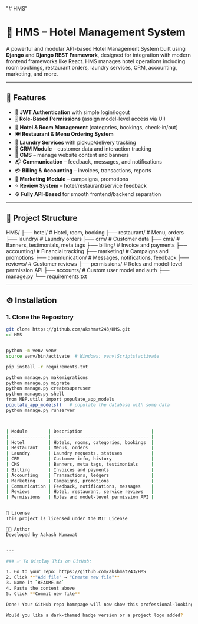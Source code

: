 "# HMS" 
# 🏨 HMS – Hotel Management System

A powerful and modular API-based Hotel Management System built using **Django** and **Django REST Framework**, designed for integration with modern frontend frameworks like React. HMS manages hotel operations including room bookings, restaurant orders, laundry services, CRM, accounting, marketing, and more.

---

## 🚀 Features

- 🔐 **JWT Authentication** with simple login/logout
- 🎚️ **Role-Based Permissions** (assign model-level access via UI)
- 🏨 **Hotel & Room Management** (categories, bookings, check-in/out)
- 🍽️ **Restaurant & Menu Ordering System**
- 🧺 **Laundry Services** with pickup/delivery tracking
- 👥 **CRM Module** – customer data and interaction tracking
- 📝 **CMS** – manage website content and banners
- 📬 **Communication** – feedback, messages, and notifications
- 💳 **Billing & Accounting** – invoices, transactions, reports
- 📣 **Marketing Module** – campaigns, promotions
- ⭐ **Review System** – hotel/restaurant/service feedback
- ⚙️ **Fully API-Based** for smooth frontend/backend separation

---

## 🧱 Project Structure

HMS/
├── hotel/ # Hotel, room, booking
├── restaurant/ # Menu, orders
├── laundry/ # Laundry orders
├── crm/ # Customer data
├── cms/ # Banners, testimonials, meta tags
├── billing/ # Invoice and payments
├── accounting/ # Financial tracking
├── marketing/ # Campaigns and promotions
├── communication/ # Messages, notifications, feedback
├── reviews/ # Customer reviews
├── permissions/ # Roles and model-level permission API
├── accounts/ # Custom user model and auth
├── manage.py
└── requirements.txt


---

## ⚙️ Installation

### 1. Clone the Repository

```bash
git clone https://github.com/akshmat243/HMS.git
cd HMS


python -m venv venv
source venv/bin/activate  # Windows: venv\Scripts\activate

pip install -r requirements.txt

python manage.py makemigrations
python manage.py migrate
python manage.py createsuperuser
python manage.py shell
from MBP.utils import populate_app_models
populate_app_models()   # populate the database with some data
python manage.py runserver



| Module        | Description                          |
| ------------- | ------------------------------------ |
| Hotel         | Hotels, rooms, categories, bookings  |
| Restaurant    | Menus, orders                        |
| Laundry       | Laundry requests, statuses           |
| CRM           | Customer info, history               |
| CMS           | Banners, meta tags, testimonials     |
| Billing       | Invoices and payments                |
| Accounting    | Transactions, ledgers                |
| Marketing     | Campaigns, promotions                |
| Communication | Feedback, notifications, messages    |
| Reviews       | Hotel, restaurant, service reviews   |
| Permissions   | Roles and model-level permission API |


📄 License
This project is licensed under the MIT License

👨‍💻 Author
Developed by Aakash Kumawat


---

### ✅ To Display This on GitHub:

1. Go to your repo: https://github.com/akshmat243/HMS  
2. Click **"Add file" → "Create new file"**
3. Name it `README.md`
4. Paste the content above
5. Click **Commit new file**

Done! Your GitHub repo homepage will now show this professional-looking README.

Would you like a dark-themed badge version or a project logo added?
